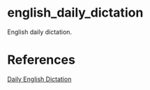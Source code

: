 # english_daily_dictation
English daily dictation.


# References

[Daily English Dictation](https://www.youtube.com/watch?v=32T-nyka0dM&list=PLtmZyh5TWpNsoX05J1f55abJ-6E8jVTMp)
